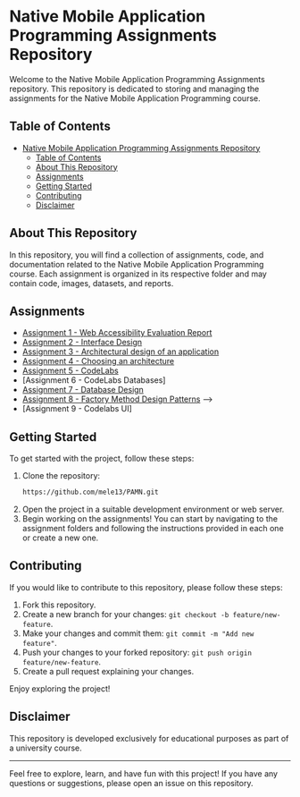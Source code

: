# Native Mobile Application Programming Assignments Repository

Welcome to the Native Mobile Application Programming Assignments repository. This repository is dedicated to storing and managing the assignments for the Native Mobile Application Programming course.

## Table of Contents
- [Native Mobile Application Programming Assignments Repository](#native-mobile-application-programming-assignments-repository)
  - [Table of Contents](#table-of-contents)
  - [About This Repository](#about-this-repository)
  - [Assignments](#assignments)
  - [Getting Started](#getting-started)
  - [Contributing](#contributing)
  - [Disclaimer](#disclaimer)

## About This Repository

In this repository, you will find a collection of assignments, code, and documentation related to the Native Mobile Application Programming course. Each assignment is organized in its respective folder and may contain code, images, datasets, and reports.

## Assignments
- [Assignment 1 - Web Accessibility Evaluation Report](https://github.com/mele13/PAMN/tree/main/S1%20-%20Informe%20sobre%20accesibilidad%20web)
- [Assignment 2 - Interface Design](https://github.com/mele13/PAMN/tree/main/S2%20-%20Dise%C3%B1o%20de%20interfaces)
- [Assignment 3 - Architectural design of an application](https://github.com/mele13/PAMN/tree/main/S3%20-%20Dise%C3%B1o%20arquitect%C3%B3nico%20de%20una%20aplicaci%C3%B3n)
- [Assignment 4 - Choosing an architecture](https://github.com/mele13/PAMN/tree/main/S4%20-%20Elecci%C3%B3n%20de%20una%20arquitectura)
- [Assignment 5 - CodeLabs](https://github.com/mele13/PAMN/tree/main/S5%20-%20CodeLabs)
- [Assignment 6 - CodeLabs Databases]<!--(https://github.com/mele13/PAMN/tree/main/S5%20-%20CodeLabs%20Databases) -->
- [Assignment 7 - Database Design](https://github.com/mele13/PAMN/tree/main/S6%20-%20Dise%C3%B1o%20de%20la%20base%20de%20datos)
- [Assignment 8 - Factory Method Design Patterns](https://github.com/mele13/PAMN/tree/main/S7%20-%20Patrones%20de%20dise%C3%B1o%20Factory) -->
- [Assignment 9 - Codelabs UI]<!--(https://github.com/mele13/PAMN/tree/main/S5%20-%20CodeLabs%20Databases) -->

## Getting Started
To get started with the project, follow these steps:
1. Clone the repository:
   ```bash
   https://github.com/mele13/PAMN.git
   ```
2. Open the project in a suitable development environment or web server.
3. Begin working on the assignments! You can start by navigating to the assignment folders and following the instructions provided in each one or create a new one.

## Contributing

If you would like to contribute to this repository, please follow these steps:

1. Fork this repository.
2. Create a new branch for your changes: `git checkout -b feature/new-feature`.
3. Make your changes and commit them: `git commit -m "Add new feature"`.
4. Push your changes to your forked repository: `git push origin feature/new-feature`.
5. Create a pull request explaining your changes.

Enjoy exploring the project!

## Disclaimer

This repository is developed exclusively for educational purposes as part of a university course. 

--------------------------------------------------

Feel free to explore, learn, and have fun with this project! If you have any questions or suggestions, please open an issue on this repository.
